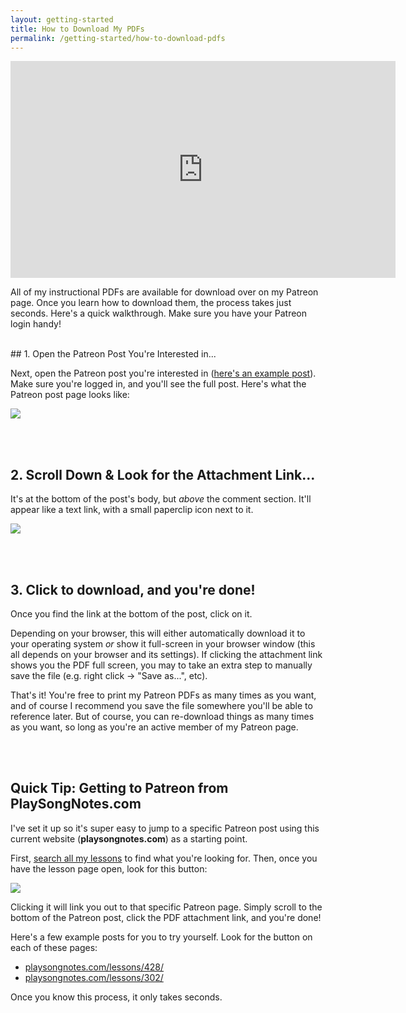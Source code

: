 ```yaml
---
layout: getting-started
title: How to Download My PDFs
permalink: /getting-started/how-to-download-pdfs
---
```


<iframe width="616" height="347" src="https://www.youtube.com/embed/ogRlesW-mC0?showinfo=0" frameborder="0" allowfullscreen></iframe>
<!-- https://youtu.be/ogRlesW-mC0 -->

<p class="large">All of my instructional PDFs are available for download over on my Patreon page. Once you learn how to download them, the process takes just seconds. Here's a quick walkthrough. Make sure you have your Patreon login handy!</p>

<br />
## 1. Open the Patreon Post You're Interested in...

Next, open the Patreon post you're interested in ([here's an example post]((https://playsongnotes.com/lessons/428/))). Make sure you're logged in, and you'll see the full post. Here's what the Patreon post page looks like:

<img class="pretty-img" src="https://imagedelivery.net/GppmjzYePBmVFRqlA4p8pQ/c31149bd-c647-450d-3f98-9077fdbef000/public" />


<br /><br />
## 2. Scroll Down & Look for the Attachment Link...

It's at the bottom of the post's body, but _above_ the comment section. It'll appear like a text link, with a small paperclip icon next to it.

<img class="pretty-img" src="https://imagedelivery.net/GppmjzYePBmVFRqlA4p8pQ/950d236b-f503-46c7-a6a0-6d6c92d5f500/public" />

<br /><br />
## 3. Click to download, and you're done!

Once you find the link at the bottom of the post, click on it.

Depending on your browser, this will either automatically download it to your operating system _or_ show it full-screen in your browser window (this all depends on your browser and its settings). If clicking the attachment link shows you the PDF full screen, you may to take an extra step to manually save the file (e.g. right click &rarr; "Save as...", etc).

That's it! You're free to print my Patreon PDFs as many times as you want, and of course I recommend you save the file somewhere you'll be able to reference later. But of course, you can re-download things as many times as you want, so long as you're an active member of my Patreon page.

<br /><br />
## Quick Tip: Getting to Patreon from PlaySongNotes.com

I've set it up so it's super easy to jump to a specific Patreon post using this current website (**playsongnotes.com**) as a starting point.

First, [search all my lessons](/getting-started/how-to-search-lessons) to find what you're looking for. Then, once you have the lesson page open, look for this button:

<img class="pretty-img" src="https://imagedelivery.net/GppmjzYePBmVFRqlA4p8pQ/3a1efe7c-955c-4ecd-0538-8a051c892900/public" />

Clicking it will link you out to that specific Patreon page. Simply scroll to the bottom of the Patreon post, click the PDF attachment link, and you're done!

Here's a few example posts for you to try yourself. Look for the button on each of these pages:

- [playsongnotes.com/lessons/428/](https://playsongnotes.com/lessons/428/)
- [playsongnotes.com/lessons/302/](https://playsongnotes.com/lessons/370/)

Once you know this process, it only takes seconds.

